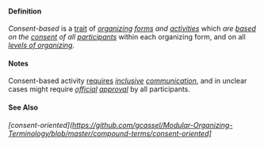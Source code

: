 #### Definition

*Consent-based* is a [trait](https://github.com/gcassel/Modular-Organizing-Terminology/blob/master/terms/trait.md) of *[organizing](https://github.com/gcassel/Modular-Organizing-Terminology/blob/master/terms/organize.md) [forms](https://github.com/gcassel/Modular-Organizing-Terminology/blob/master/terms/form.md) and [activities](https://github.com/gcassel/Modular-Organizing-Terminology/blob/master/terms/activity.md)* which *are [based](https://github.com/gcassel/Modular-Organizing-Terminology/blob/master/terms/base.md) on the [consent](https://github.com/gcassel/Modular-Organizing-Terminology/blob/master/terms/consent.md) of all [participants](https://github.com/gcassel/Modular-Organizing-Terminology/blob/master/terms/participate.md)* within each organizing form, and on all *[levels of organizing](https://github.com/gcassel/Modular-Organizing-Terminology/blob/master/compound-terms/level-of-organizing.md)*.

#### Notes

Consent-based activity [requires](https://github.com/gcassel/Modular-Organizing-Terminology/blob/master/terms/require.md) *[inclusive](https://github.com/gcassel/Modular-Organizing-Terminology/blob/master/terms/include.md) [communication](https://github.com/gcassel/Modular-Organizing-Terminology/blob/master/terms/communicate.md)*, and in unclear cases might require *[official](https://github.com/gcassel/Modular-Organizing-Terminology/blob/master/terms/official.md) [approval](https://github.com/gcassel/Modular-Organizing-Terminology/blob/master/terms/approve.md)* by all participants.

#### See Also

*[consent-oriented](https://github.com/gcassel/Modular-Organizing-Terminology/blob/master/compound-terms/consent-oriented]*
